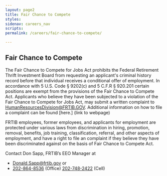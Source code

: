 ```yaml
---
layout: page2
title: Fair Chance to Compete
styles:
sidenav: careers_nav
scripts:
permalink: /careers/fair-chance-to-compete/

---
```

## Fair Chance to Compete

The Fair Chance to Compete for Jobs Act prohibits the Federal Retirement Thrift Investment Board from requesting an applicant's criminal history record before that individual receives a conditional offer of employment. In accordance with 5 U.S. Code § 9202(c) and 5 C.F.R § 920.201 certain positions are exempt from the provisions of the Fair Chance to Compete Act. Applicants who believe they have been subjected to a violation of the Fair Chance to Compete for Jobs Act, may submit a written complaint to HumanResourcesDivision@FRTIB.GOV.      Additional information on how to file a complaint can be found [here.] (link to webpage)


FRTIB employees, former employees, and applicants for employment are protected under various laws from discrimination in hiring, promotion, removal, benefits, job training, classification, referral, and other aspects of employment, and have a right to file an complaint if they believe they have been discriminated against on the basis of Fair Chance to Compete Act.

Contact Don Sapp, FRTIB’s EEO Manager at<br>
* <Donald.Sapp@frtib.gov> or
* <a href="tel:202-864-8536">202-864-8536</a> (Office) <a href="tel:202-748-2422"> 202-748-2422</a> (Cell)


<!-- CONTENT END -->
